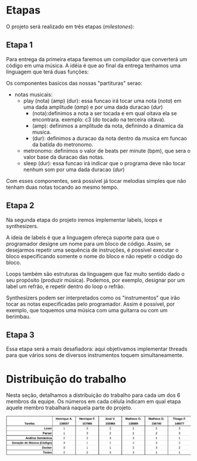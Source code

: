 # Etapas
O projeto será realizado em três etapas (*milestones*):

## Etapa 1
Para entrega da primeira etapa faremos um compilador que converterá um código em uma música. A idéia é que ao final da entrega tenhamos uma linguagem que terá duas funções:

Os componentes basicos das nossas "partituras" serao:

  - notas musicais:
    - play (nota) (amp) (dur): essa funcao irá tocar uma nota (*nota*) em uma dada amplitude (*amp*) e por uma dada duracao (*dur*)
      - (nota):definimos a nota a ser tocada e em qual oitava ela se encontrara. exemplo: c3 (do tocado na terceira oitava).
      - (amp): definimos a amplitude da nota, definindo a dinamica da musica.
      - (dur): definimos a duracao da nota dentro da musica em funcao da batida do metronomo.
    - metronomo: definimos o valor de beats per minute (bpm), que sera o valor base da duracao das notas.
    - sleep (dur): essa funcao irá indicar que o programa deve não tocar nenhum som por uma dada duracao (*dur*)

Com esses componentes, será possível já tocar melodias simples que não tenham duas notas tocando ao mesmo tempo.

## Etapa 2
Na segunda etapa do projeto iremos implementar labels, loops e synthesizers.

A ideia de labels é que a linguagem ofereça suporte para que o programador designe um nome para um bloco de código. Assim, se desejarmos repetir uma 
sequência de instruções, é possível executar o bloco especificando somente o nome do bloco e não repetir o código do bloco.

Loops também são estruturas da linguagem que faz muito sentido dado o seu propósito (produzir música). Podemos, por exemplo, designar por um label um refrão, e repetir
dentro do loop o refrão.

Synthesizers podem ser interpretados como os "instrumentos" que irão tocar as notas especificadas pelo programador. Assim é possível, por exemplo, que toquemos
uma música com uma guitarra ou com um berimbau.

## Etapa 3
Essa etapa será a mais desafiadora: aqui objetivamos implementar threads para que vários sons de diversos instrumentos toquem simultaneamente. 

# Distribuição do trabalho
Nesta seção, detalhamos a distribuição do trabalho para cada um dos 6 membros da equipe. Os números em cada célula indicam em qual etapa aquele membro trabalhará naquela parte do projeto.

![Divisão de Trabalho](img/division.png)
